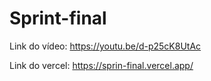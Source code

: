 # Sprint-final

Link do vídeo: https://youtu.be/d-p25cK8UtAc

Link do vercel: https://sprin-final.vercel.app/
